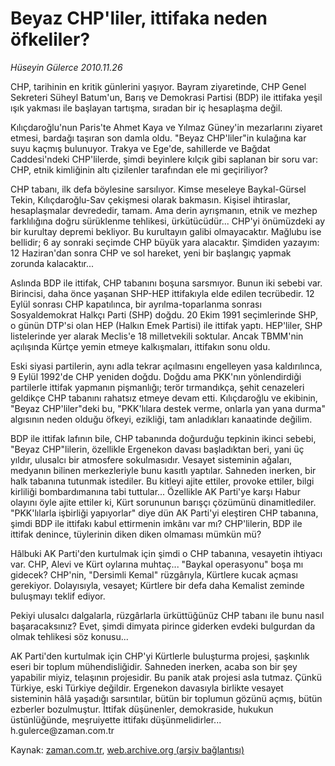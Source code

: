 # Beyaz CHP'liler, ittifaka neden öfkeliler?

*Hüseyin Gülerce 2010.11.26*

<td class="columnist-detail">
<p>CHP, tarihinin en kritik günlerini yaşıyor. Bayram ziyaretinde, CHP Genel Sekreteri Süheyl Batum'un, Barış ve Demokrasi Partisi (BDP) ile ittifaka yeşil ışık yakması ile başlayan tartışma, sıradan bir iç hesaplaşma değil.</p>
<p><p>Kılıçdaroğlu'nun Paris'te Ahmet Kaya ve Yılmaz Güney'in mezarlarını ziyaret etmesi, bardağı taşıran son damla oldu. "Beyaz CHP'liler"in kulağına kar suyu kaçmış bulunuyor. Trakya ve Ege'de, sahillerde ve Bağdat Caddesi'ndeki CHP'lilerde, şimdi beyinlere kılçık gibi saplanan bir soru var: CHP, etnik kimliğinin altı çizilenler tarafından ele mi geçiriliyor?
<p>CHP tabanı, ilk defa böylesine sarsılıyor. Kimse meseleye Baykal-Gürsel Tekin, Kılıçdaroğlu-Sav çekişmesi olarak bakmasın. Kişisel ihtiraslar, hesaplaşmalar devrededir, tamam. Ama derin ayrışmanın, etnik ve mezhep farklılığına doğru sürüklenme tehlikesi, ürkütücüdür... CHP'yi önümüzdeki ay bir kurultay depremi bekliyor. Bu kurultayın galibi olmayacaktır. Mağlubu ise bellidir; 6 ay sonraki seçimde CHP büyük yara alacaktır. Şimdiden yazayım: 12 Haziran'dan sonra CHP ve sol hareket, yeni bir başlangıç yapmak zorunda kalacaktır...
<p>Aslında BDP ile ittifak, CHP tabanını boşuna sarsmıyor. Bunun iki sebebi var. Birincisi, daha önce yaşanan SHP-HEP ittifakıyla elde edilen tecrübedir. 12 Eylül sonrası CHP kapatılınca, bir ayrılma-toparlanma sonrası Sosyaldemokrat Halkçı Parti (SHP) doğdu. 20 Ekim 1991 seçimlerinde SHP, o günün DTP'si olan HEP (Halkın Emek Partisi) ile ittifak yaptı. HEP'liler, SHP listelerinde yer alarak Meclis'e 18 milletvekili soktular. Ancak TBMM'nin açılışında Kürtçe yemin etmeye kalkışmaları, ittifakın sonu oldu.
<p>Eski siyasi partilerin, aynı adla tekrar açılmasını engelleyen yasa kaldırılınca, 9 Eylül 1992'de CHP yeniden doğdu. Doğdu ama PKK'nın yönlendirdiği partilerle ittifak yapmanın pişmanlığı; terör tırmandıkça, şehit cenazeleri geldikçe CHP tabanını rahatsız etmeye devam etti. Kılıçdaroğlu ve ekibinin, "Beyaz CHP'liler"deki bu, "PKK'lılara destek verme, onlarla yan yana durma" algısının neden olduğu öfkeyi, ezikliği, tam anladıkları kanaatinde değilim.
<p>BDP ile ittifak lafının bile, CHP tabanında doğurduğu tepkinin ikinci sebebi, "Beyaz CHP"lilerin, özellikle Ergenekon davası başladıktan beri, yani üç yıldır, ulusalcı bir atmosfere sokulmasıdır. Vesayet sisteminin ağaları, medyanın bilinen merkezleriyle bunu kasıtlı yaptılar. Sahneden inerken, bir halk tabanına tutunmak istediler. Bu kitleyi ajite ettiler, provoke ettiler, bilgi kirliliği bombardımanına tabi tuttular... Özellikle AK Parti'ye karşı Habur olayını öyle ajite ettiler ki, Kürt sorununun barışçı çözümünü dinamitlediler. "PKK'lılarla işbirliği yapıyorlar" diye dün AK Parti'yi eleştiren CHP tabanına, şimdi BDP ile ittifakı kabul ettirmenin imkânı var mı? CHP'lilerin, BDP ile ittifak denince, tüylerinin diken diken olmaması mümkün mü?
<p>Hâlbuki AK Parti'den kurtulmak için şimdi o CHP tabanına, vesayetin ihtiyacı var. CHP, Alevi ve Kürt oylarına muhtaç... "Baykal operasyonu" boşa mı gidecek? CHP'nin, "Dersimli Kemal" rüzgârıyla, Kürtlere kucak açması gerekiyor. Dolayısıyla, vesayet; Kürtlere bir defa daha Kemalist zeminde buluşmayı teklif ediyor.
<p>Pekiyi ulusalcı dalgalarla, rüzgârlarla ürküttüğünüz CHP tabanı ile bunu nasıl başaracaksınız? Evet, şimdi dimyata pirince giderken evdeki bulgurdan da olmak tehlikesi söz konusu...
<p>AK Parti'den kurtulmak için CHP'yi Kürtlerle buluşturma projesi, şaşkınlık eseri bir toplum mühendisliğidir. Sahneden inerken, acaba son bir şey yapabilir miyiz, telaşının projesidir. Bu panik atak projesi asla tutmaz. Çünkü Türkiye, eski Türkiye değildir. Ergenekon davasıyla birlikte vesayet sisteminin hâlâ yaşadığı sarsıntılar, bütün bir toplumun gözünü açmış, bütün ezberler bozulmuştur. İttifak düşünenler, demokraside, hukukun üstünlüğünde, meşruiyette ittifakı düşünmelidirler... h.gulerce@zaman.com.tr</p>
<a href="http://web.archive.org/web/20101202111258/mailto:h.gulerce@zaman.com.tr">
</a></p></p></p></p></p></p></p></p></td>

Kaynak: [zaman.com.tr](http://zaman.com.tr/yazar.do?yazino=1057008), [web.archive.org (arşiv bağlantısı)](http://web.archive.org/web/20101202111258/http://www.zaman.com.tr:80/yazar.do?yazino=1057008)

